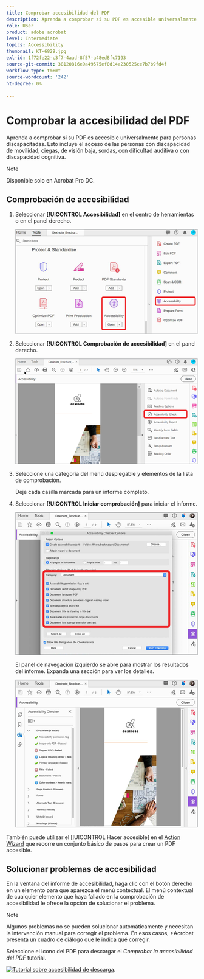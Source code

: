 ```yaml
---
title: Comprobar accesibilidad del PDF
description: Aprenda a comprobar si su PDF es accesible universalmente para personas discapacitadas
role: User
product: adobe acrobat
level: Intermediate
topics: Accessibility
thumbnail: KT-6829.jpg
exl-id: 1f72fe22-c3f7-4aad-8f57-a48ed8fc7193
source-git-commit: 38120816e9a49575ef0d14a230525ce7b7b9fd4f
workflow-type: tm+mt
source-wordcount: '242'
ht-degree: 0%

---
```


# Comprobar la accesibilidad del PDF

Aprenda a comprobar si su PDF es accesible universalmente para personas discapacitadas. Esto incluye el acceso de las personas con discapacidad de movilidad, ciegas, de visión baja, sordas, con dificultad auditiva o con discapacidad cognitiva.

>[!NOTE]
>
>Disponible solo en Acrobat Pro DC.

## Comprobación de accesibilidad

1. Seleccionar **[!UICONTROL Accesibilidad]** en el centro de herramientas o en el panel derecho.

   ![Paso 1 de accesibilidad](../assets/Accessibility_1.png)

1. Seleccionar **[!UICONTROL Comprobación de accesibilidad]** en el panel derecho.

   ![Paso 2 de accesibilidad](../assets/Accessibility_2.png)

1. Seleccione una categoría del menú desplegable y elementos de la lista de comprobación.

   Deje cada casilla marcada para un informe completo.

1. Seleccionar **[!UICONTROL Iniciar comprobación]** para iniciar el informe.

   ![Paso 3 de accesibilidad](../assets/Accessibility_3.png)

   El panel de navegación izquierdo se abre para mostrar los resultados del informe. Expanda una sección para ver los detalles.

   ![Paso 4 de accesibilidad](../assets/Accessibility_4.png)

También puede utilizar el [!UICONTROL Hacer accesible] en el [Action Wizard](https://experienceleague.adobe.com/docs/document-cloud-learn/acrobat-learning/advanced-tasks/action.html) que recorre un conjunto básico de pasos para crear un PDF accesible.

## Solucionar problemas de accesibilidad

En la ventana del informe de accesibilidad, haga clic con el botón derecho en un elemento para que aparezca el menú contextual. El menú contextual de cualquier elemento que haya fallado en la comprobación de accesibilidad le ofrece la opción de solucionar el problema.

>[!NOTE]
>
>Algunos problemas no se pueden solucionar automáticamente y necesitan la intervención manual para corregir el problema. En esos casos, >Acrobat presenta un cuadro de diálogo que le indica qué corregir.

Seleccione el icono del PDF para descargar el *Comprobar la accesibilidad del PDF* tutorial.

[![Tutorial sobre accesibilidad de descarga](../assets/acrobat_PDF_96.png)](../assets/AcrobatDCAccessible.pdf).
